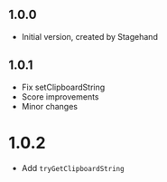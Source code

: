 ## 1.0.0

- Initial version, created by Stagehand

## 1.0.1

- Fix setClipboardString
- Score improvements
- Minor changes

# 1.0.2

- Add `tryGetClipboardString`
